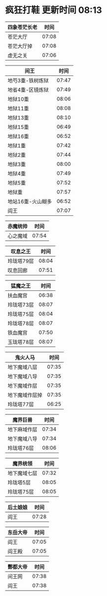 # 疯狂打鞋 更新时间 08:13

| 四象苍茫长老   | 时间    |
|--------|-------|
| 苍茫大厅 | 07:08 |
| 苍茫大厅掉 | 07:08 |
| 虚无之关 | 07:06 |

| 间王   | 时间    |
|--------|-------|
| 地芍3重-铁树炼狱 | 07:47 |
| 地省4重-区镜炼狱 | 07:49 |
| 地狱10重 | 08:06 |
| 地狱11重 | 08:08 |
| 地狱13重 | 08:10 |
| 地狱15重 | 06:49 |
| 地狱16重 | 06:52 |
| 地狱1重 | 07:42 |
| 地狱2重 | 07:44 |
| 地狱3重 | 08:00 |
| 地狱4重 | 07:49 |
| 地狱5重 | 07:52 |
| 地狱重 | 07:57 |
| 地站16重-火山糊多 | 06:52 |
| 阎王 | 07:07 |

| 赤魔统帅   | 时间    |
|--------|-------|
| 心之魔域 | 07:54 |

| 叹息之王   | 时间    |
|--------|-------|
| 玲珑塔79层 | 08:04 |
| 叹息回廊 | 07:51 |

| 猛魔之王   | 时间    |
|--------|-------|
| 扶血魔宫 | 06:38 |
| 玲珑塔73层 | 08:07 |
| 玲珑塔75层 | 08:04 |
| 玲珑塔78层 | 08:07 |
| 铁血魔宫 | 07:50 |
| 玉珑塔78层 | 08:07 |

| 鬼火人马   | 时间    |
|--------|-------|
| 地下魔域八层 | 07:35 |
| 地下魔域八导 | 07:35 |
| 地下魔域作层 | 07:35 |
| 地下魔域作层掉 | 07:35 |
| 玲珑塔77层 | 06:25 |

| 魔界巨兽   | 时间    |
|--------|-------|
| 地下麻域作层 | 07:34 |
| 地下魔域八导 | 07:34 |
| 玲珑塔76层 | 08:06 |

| 魔界统领   | 时间    |
|--------|-------|
| 地下魔域七层 | 07:32 |
| 玲珑塔5层 | 08:05 |
| 玲珑塔75层 | 08:05 |

| 后土娘娘   | 时间    |
|--------|-------|
| 阎王 | 07:28 |

| 东岳大帝   | 时间    |
|--------|-------|
| 阎王 | 07:05 |
| 阎王殿 | 07:05 |

| 酆都大帝   | 时间    |
|--------|-------|
| 间王网 | 07:38 |
| 阎王 | 07:38 |